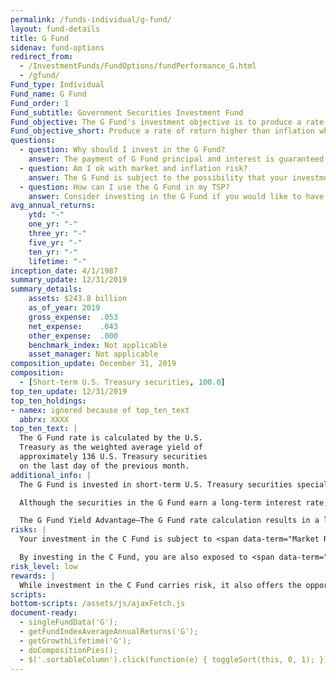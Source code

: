 ```yaml
---
permalink: /funds-individual/g-fund/
layout: fund-details
title: G Fund
sidenav: fund-options
redirect_from:
  - /InvestmentFunds/FundOptions/fundPerformance_G.html
  - /gfund/
Fund_type: Individual
Fund_name: G Fund
Fund_order: 1
Fund_subtitle: Government Securities Investment Fund
Fund_objective: The G Fund's investment objective is to produce a rate of return that is higher than inflation while avoiding exposure to credit (default) risk and market price fluctuations.
Fund_objective_short: Produce a rate of return higher than inflation while avoiding exposure to credit (default) risk.
questions:
  - question: Why should I invest in the G Fund?
    answer: The payment of G Fund principal and interest is guaranteed by the U.S. Government. This means that the U.S. Government will always make the required payments.
  - question: Am I ok with market and inflation risk?
    answer: The G Fund is subject to the possibility that your investment will not grow enough to offset the reduction in purchasing power that results from inflation (<span data-term="Inflation Risk" class="js-glossary-toggle term term-end">inflation risk</span>).
  - question: How can I use the G Fund in my TSP?
    answer: Consider investing in the G Fund if you would like to have all or a portion of your TSP account completely protected from loss. If you choose to invest in the G Fund, you are placing a higher priority on the stability and preservation of your money than on the opportunity to potentially achieve greater long-term growth in your account through investment in the other TSP funds.
avg_annual_returns:
    ytd: "-"
    one_yr: "-"
    three_yr: "-"
    five_yr: "-"
    ten_yr: "-"
    lifetime: "-"
inception_date: 4/1/1987
summary_update: 12/31/2019
summary_details:
    assets: $243.8 billion
    as_of_year: 2019
    gross_expense:  .053
    net_expense:    .043
    other_expense:  .000
    benchmark_index: Not applicable
    asset_manager: Not applicable
composition_update: December 31, 2019
composition:
  - [Short-term U.S. Treasury securities, 100.0]
top_ten_update: 12/31/2019
top_ten_holdings:
- namex: ignored because of top_ten_text
  abbrx: XXXX
top_ten_text: |
  The G Fund rate is calculated by the U.S.
  Treasury as the weighted average yield of
  approximately 136 U.S. Treasury securities
  on the last day of the previous month.
additional_info: |
  The G Fund is invested in short-term U.S. Treasury securities specially issued to the TSP. Payment of principal and interest is guaranteed by the U.S. government. Thus, there is no “credit risk.”

  Although the securities in the G Fund earn a long-term interest rate, the Board’s investment in the G Fund is redeemable on any business day with no risk to principal. The value of  G Fund securities does not fluctuate; only the interest rate changes.

  The G Fund Yield Advantage—The G Fund rate calculation results in a long-term rate being earned on short-term securities. Because long-term interest rates are generally higher than short-term rates, G Fund securities usually earn a higher rate of return than do short-term marketable Treasury securities.
risks: |
  Your investment in the C Fund is subject to <span data-term="Market Risk" class="js-glossary-toggle term term-end">market risk</span> because the prices of the stocks in the S&P 500 Index rise and fall.

  By investing in the C Fund, you are also exposed to <span data-term="Inflation Risk" class="js-glossary-toggle term term-end">inflation risk</span>, meaning your C Fund investment may not grow enough to offset inflation.
risk_level: low
rewards: |
  While investment in the C Fund carries risk, it also offers the opportunity to experience gains from equity ownership of large and mid-sized U.S. company stocks.
scripts:
bottom-scripts: /assets/js/ajaxFetch.js
document-ready:
  - singleFundData('G');
  - getFundIndexAverageAnnualReturns('G');
  - getGrowthLifetime('G');
  - doCompositionPies();
  - $('.sortableColumn').click(function(e) { toggleSort(this, 0, 1); });
---
```

